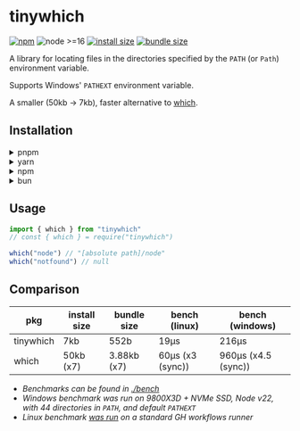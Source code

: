# tinywhich

[![npm](https://img.shields.io/npm/v/tinywhich)](https://www.npmjs.com/package/tinywhich)
![node >=16](https://img.shields.io/node/v/tinywhich)
[![install size](https://packagephobia.com/badge?p=tinywhich)](https://packagephobia.com/result?p=tinywhich)
[![bundle size](https://img.shields.io/bundlejs/size/tinywhich)](https://bundlejs.com/?q=tinywhich&treeshake=%5B%7B+which+%7D%5D)

A library for locating files in the directories specified by the `PATH` (or `Path`) environment variable.

Supports Windows' `PATHEXT` environment variable.

A smaller (50kb -> 7kb), faster alternative to [which](https://github.com/npm/node-which).

## Installation

<details>
<summary>pnpm</summary>

```shell
pnpm add tinywhich
```

</details>

<details>
<summary>yarn</summary>

```shell
yarn add tinywhich
```

</details>

<details>
<summary>npm</summary>

```shell
npm install tinywhich
```

</details>

<details>
<summary>bun</summary>

```shell
bun add tinywhich
```

</details>

## Usage

```js
import { which } from "tinywhich"
// const { which } = require("tinywhich")

which("node") // "[absolute path]/node"
which("notfound") // null
```

## Comparison

| pkg       | install size | bundle size | bench (linux)    | bench (windows)     |
| --------- | ------------ | ----------- | ---------------- | ------------------- |
| tinywhich | 7kb          | 552b        | 19µs             | 216µs               |
| which     | 50kb (x7)    | 3.88kb (x7) | 60µs (x3 (sync)) | 960µs (x4.5 (sync)) |

- _Benchmarks can be found in [./bench](./bench)_
- _Windows benchmark was run on 9800X3D + NVMe SSD, Node v22, with 44 directories in `PATH`, and default `PATHEXT`_
- _Linux benchmark [was run](https://github.com/beeequeue/tinywhich/actions/runs/14978281241/job/42076044239#step:9:14) on a standard GH workflows runner_
